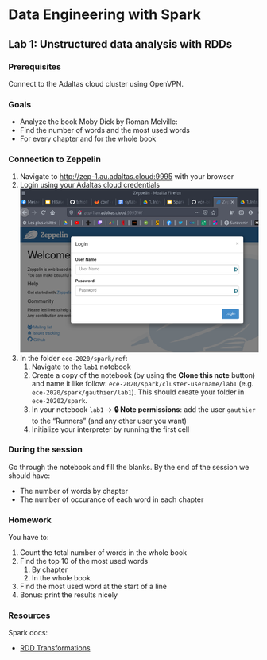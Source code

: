# Data Engineering with Spark

## Lab 1: Unstructured data analysis with RDDs

### Prerequisites

Connect to the Adaltas cloud cluster using OpenVPN.

### Goals

- Analyze the book Moby Dick by Roman Melville:
- Find the number of words and the most used words
- For every chapter and for the whole book

### Connection to Zeppelin

1. Navigate to http://zep-1.au.adaltas.cloud:9995 with your browser
2. Login using your Adaltas cloud credentials
   ![Zeppelin login](images/zeppelin-login.png)
3. In the folder `ece-2020/spark/ref`:
   1. Navigate to the `lab1` notebook
   2. Create a copy of the notebook (by using the **Clone this note** button) and name it like follow: `ece-2020/spark/cluster-username/lab1` (e.g. `ece-2020/spark/gauthier/lab1`). This should create your folder in `ece-20202/spark`.
   3. In your notebook `lab1` → **🔒 Note permissions**: add the user `gauthier` to the “Runners” (and any other user you want)
   4. Initialize your interpreter by running the first cell

### During the session

Go through the notebook and fill the blanks. By the end of the session we should have:

- The number of words by chapter
- The number of occurance of each word in each chapter

### Homework

You have to:

1. Count the total number of words in the whole book
2. Find the top 10 of the most used words
   1. By chapter
   2. In the whole book
3. Find the most used word at the start of a line
4. Bonus: print the results nicely

### Resources

Spark docs:

- [RDD Transformations](https://spark.apache.org/docs/latest/rdd-programming-guide.html#transformations)
